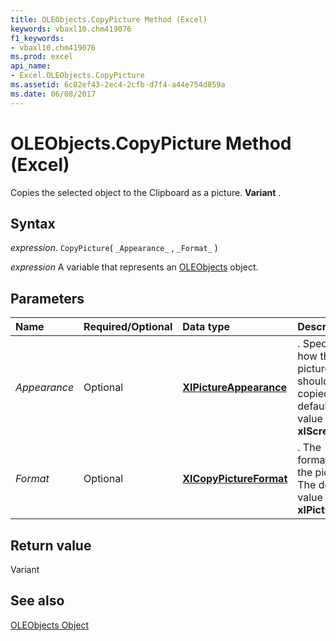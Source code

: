 ```yaml
---
title: OLEObjects.CopyPicture Method (Excel)
keywords: vbaxl10.chm419076
f1_keywords:
- vbaxl10.chm419076
ms.prod: excel
api_name:
- Excel.OLEObjects.CopyPicture
ms.assetid: 6c82ef43-2ec4-2cfb-d7f4-a44e754d859a
ms.date: 06/08/2017
---
```



# OLEObjects.CopyPicture Method (Excel)

Copies the selected object to the Clipboard as a picture.  **Variant** .


## Syntax

 _expression_. `CopyPicture`( `_Appearance_` , `_Format_` )

 _expression_ A variable that represents an [OLEObjects](Excel.OLEObjects.md) object.


## Parameters



|Name|Required/Optional|Data type|Description|
|:-----|:-----|:-----|:-----|
| _Appearance_|Optional| **[XlPictureAppearance](Excel.XlPictureAppearance.md)**|. Specifies how the picture should be copied. The default value is  **xlScreen** .|
| _Format_|Optional| **[XlCopyPictureFormat](Excel.XlCopyPictureFormat.md)**|. The format of the picture. The default value is  **xlPicture** .|

## Return value

Variant


## See also


[OLEObjects Object](Excel.OLEObjects.md)

